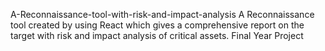A-Reconnaissance-tool-with-risk-and-impact-analysis
A Reconnaissance tool created by using React which gives a comprehensive report on the target with risk and impact analysis of critical assets. Final Year Project